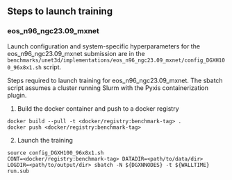 ## Steps to launch training

### eos_n96_ngc23.09_mxnet

Launch configuration and system-specific hyperparameters for the
eos_n96_ngc23.09_mxnet submission are in the
`benchmarks/unet3d/implementations/eos_n96_ngc23.09_mxnet/config_DGXH100_96x8x1.sh` script.

Steps required to launch training for eos_n96_ngc23.09_mxnet.  The sbatch
script assumes a cluster running Slurm with the Pyxis containerization plugin.

1. Build the docker container and push to a docker registry

```
docker build --pull -t <docker/registry:benchmark-tag> .
docker push <docker/registry:benchmark-tag>
```

2. Launch the training
```
source config_DGXH100_96x8x1.sh
CONT=<docker/registry:benchmark-tag> DATADIR=<path/to/data/dir> LOGDIR=<path/to/output/dir> sbatch -N ${DGXNNODES} -t ${WALLTIME} run.sub
```
